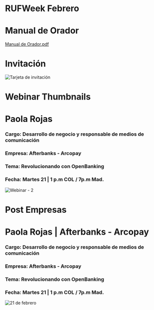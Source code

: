 # RUFWeek Febrero
# Manual de Orador
[Manual de Orador.pdf](https://github.com/RiseUp-Fintech/RUFWeek-/files/10734285/Manual.de.Orador.pdf)

# Invitación
![Tarjeta de invitación](https://user-images.githubusercontent.com/116225109/218779312-706c6c1c-fe82-4191-8434-6ab4b31a08ec.png)

# Webinar Thumbnails
# Paola Rojas
### Cargo: Desarrollo de negocio y responsable de medios de comunicación
### Empresa: Afterbanks - Arcopay
### Tema: Revolucionando con OpenBanking
### Fecha: Martes 21 | 1 p.m COL / 7p.m Mad.
![Webinar - 2](https://user-images.githubusercontent.com/116225109/218786283-5f041576-73f5-4b42-bd5d-a4a1c0f96134.png)

# Post Empresas
# Paola Rojas | Afterbanks - Arcopay
### Cargo: Desarrollo de negocio y responsable de medios de comunicación
### Empresa: Afterbanks - Arcopay
### Tema: Revolucionando con OpenBanking
### Fecha: Martes 21 | 1 p.m COL / 7p.m Mad.
![21 de febrero](https://user-images.githubusercontent.com/116225109/218786328-2835fee9-a72d-456c-83f7-e6c31f6fe54f.png)
